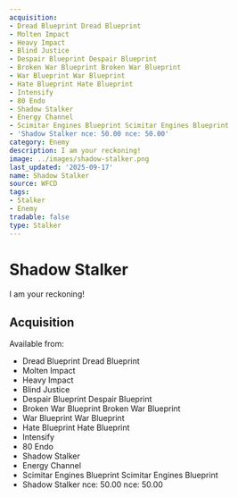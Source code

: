 ```yaml
---
acquisition:
- Dread Blueprint Dread Blueprint
- Molten Impact
- Heavy Impact
- Blind Justice
- Despair Blueprint Despair Blueprint
- Broken War Blueprint Broken War Blueprint
- War Blueprint War Blueprint
- Hate Blueprint Hate Blueprint
- Intensify
- 80 Endo
- Shadow Stalker
- Energy Channel
- Scimitar Engines Blueprint Scimitar Engines Blueprint
- 'Shadow Stalker nce: 50.00 nce: 50.00'
category: Enemy
description: I am your reckoning!
image: ../images/shadow-stalker.png
last_updated: '2025-09-17'
name: Shadow Stalker
source: WFCD
tags:
- Stalker
- Enemy
tradable: false
type: Stalker
---
```


# Shadow Stalker

I am your reckoning!

## Acquisition

Available from:
- Dread Blueprint Dread Blueprint
- Molten Impact
- Heavy Impact
- Blind Justice
- Despair Blueprint Despair Blueprint
- Broken War Blueprint Broken War Blueprint
- War Blueprint War Blueprint
- Hate Blueprint Hate Blueprint
- Intensify
- 80 Endo
- Shadow Stalker
- Energy Channel
- Scimitar Engines Blueprint Scimitar Engines Blueprint
- Shadow Stalker nce: 50.00 nce: 50.00

